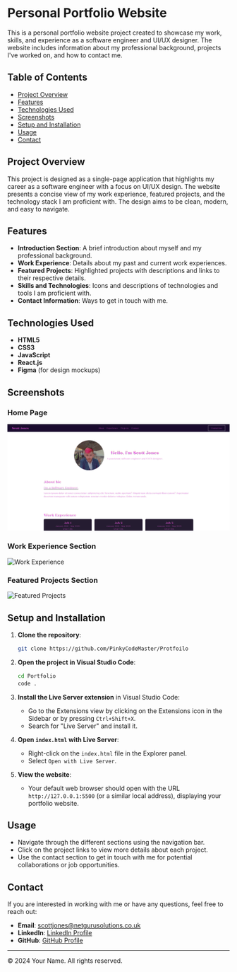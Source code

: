 
# Personal Portfolio Website

This is a personal portfolio website project created to showcase my work, skills, and experience as a software engineer and UI/UX designer. The website includes information about my professional background, projects I've worked on, and how to contact me.

## Table of Contents

- [Project Overview](#project-overview)
- [Features](#features)
- [Technologies Used](#technologies-used)
- [Screenshots](#screenshots)
- [Setup and Installation](#setup-and-installation)
- [Usage](#usage)
- [Contact](#contact)

## Project Overview

This project is designed as a single-page application that highlights my career as a software engineer with a focus on UI/UX design. The website presents a concise view of my work experience, featured projects, and the technology stack I am proficient with. The design aims to be clean, modern, and easy to navigate.

## Features

- **Introduction Section**: A brief introduction about myself and my professional background.
- **Work Experience**: Details about my past and current work experiences.
- **Featured Projects**: Highlighted projects with descriptions and links to their respective details.
- **Skills and Technologies**: Icons and descriptions of technologies and tools I am proficient with.
- **Contact Information**: Ways to get in touch with me.

## Technologies Used

- **HTML5**
- **CSS3**
- **JavaScript**
- **React.js**
- **Figma** (for design mockups)

## Screenshots

### Home Page
![Home Page](./src/media/portfolio.png)

### Work Experience Section
![Work Experience](path/to/your/workexperience-screenshot.png)

### Featured Projects Section
![Featured Projects](path/to/your/featuredprojects-screenshot.png)

## Setup and Installation

1. **Clone the repository**:
    ```bash
    git clone https://github.com/PinkyCodeMaster/Protfoilo
    ```

2. **Open the project in Visual Studio Code**:
    ```bash
    cd Portfolio
    code .
    ```

3. **Install the Live Server extension** in Visual Studio Code:
    - Go to the Extensions view by clicking on the Extensions icon in the Sidebar or by pressing `Ctrl+Shift+X`.
    - Search for "Live Server" and install it.

4. **Open `index.html` with Live Server**:
    - Right-click on the `index.html` file in the Explorer panel.
    - Select `Open with Live Server`.

5. **View the website**:
    - Your default web browser should open with the URL `http://127.0.0.1:5500` (or a similar local address), displaying your portfolio website.


## Usage

- Navigate through the different sections using the navigation bar.
- Click on the project links to view more details about each project.
- Use the contact section to get in touch with me for potential collaborations or job opportunities.

## Contact

If you are interested in working with me or have any questions, feel free to reach out:

- **Email**: [scottjones@netgurusolutions.co.uk](mailto:scottjones@netgurusolutions.co.uk)
- **LinkedIn**: [LinkedIn Profile](https://www.linkedin.com/in/itspinky1995/)
- **GitHub**: [GitHub Profile](https://github.com/PinkyCodeMaster)

---

© 2024 Your Name. All rights reserved.
